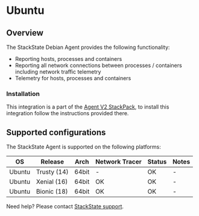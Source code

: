 # Ubuntu

## Overview

The StackState Debian Agent provides the following functionality:
- Reporting hosts, processes and containers
- Reporting all network connections between processes / containers including network traffic telemetry
- Telemetry for hosts, processes and containers

### Installation

This integration is a part of the [Agent V2 StackPack](/#/stackpacks/stackstate-agent-v2/), to install this integration follow the instructions provided there.


## Supported configurations

The StackState Agent is supported on the following platforms:

| OS | Release | Arch | Network Tracer| Status | Notes|
|----|---------|--------|--------|--------|--------|
| Ubuntu | Trusty (14) | 64bit | - | OK | - |
| Ubuntu | Xenial (16) | 64bit | OK | OK | - |
| Ubuntu | Bionic (18) | 64bit | OK | OK | - |

Need help? Please contact [StackState support](https://support.stackstate.com/hc/en-us).
